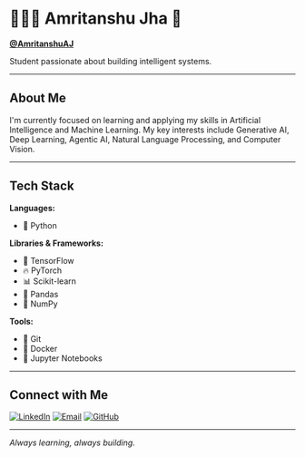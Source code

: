 # 👨🏻‍💻 Amritanshu Jha 👋

**[@AmritanshuAJ](https://github.com/AmritanshuAJ)**

Student passionate about building intelligent systems.

---

## About Me

I'm currently focused on learning and applying my skills in Artificial Intelligence and Machine Learning. My key interests include Generative AI, Deep Learning, Agentic AI, Natural Language Processing, and Computer Vision.

---

## Tech Stack

**Languages:**
- 🐍 Python

**Libraries & Frameworks:**
- 🧠 TensorFlow
- 🔥 PyTorch
- 📊 Scikit-learn
- 🐼 Pandas
- 🔢 NumPy

**Tools:**
- 🔧 Git
- 🐳 Docker
- 📓 Jupyter Notebooks

---

## Connect with Me

[![LinkedIn](https://img.shields.io/badge/LinkedIn-0077B5?style=flat&logo=linkedin&logoColor=white)](https://linkedin.com/in/amritanshujha)
[![Email](https://img.shields.io/badge/Email-D14836?style=flat&logo=gmail&logoColor=white)](mailto:amritanshu7173@gmail.com)
[![GitHub](https://img.shields.io/badge/GitHub-181717?style=flat&logo=github&logoColor=white)](https://github.com/AmritanshuAJ)

---

*Always learning, always building.*
